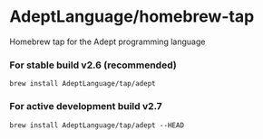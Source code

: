 # AdeptLanguage/homebrew-tap
Homebrew tap for the Adept programming language

### For stable build v2.6 (recommended)
```
brew install AdeptLanguage/tap/adept
```

### For active development build v2.7
```
brew install AdeptLanguage/tap/adept --HEAD
```

